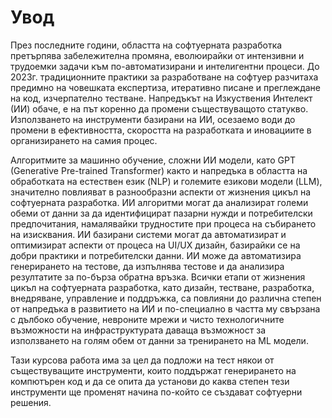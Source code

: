 # Увод
През последните години, областта на софтуерната разработка претърпява забележителна промяна, еволюирайки от интензивни и трудоемки задачи към по-автоматизирани и интелигентни процеси. До 2023г. традиционните практики за разработване на софтуер разчитаха предимно на човешката експертиза, итеративно писане и преглеждане на код, изчерпателно тестване. Напредъкът на Изкуствения Интелект (ИИ) обаче, е на път коренно да промени съществуващото статукво. Използването на инструменти базирани на ИИ, осезаемо води до промени в ефективността, скоростта на разработката и иновациите в организирането на самия процес.

Алгоритмите за машинно обучение, сложни ИИ модели, като GPT (Generative Pre-trained Transformer) както и напредъка в областта на  обработката на естествен език (NLP) и големите езикови модели (LLM), значително повлияват в разнообразни аспекти от жизнения цикъл на софтуерната разработка. ИИ алгоритми могат да анализират големи обеми от данни за да идентифицират пазарни нужди и потребителски предпочитания, намалявайки трудностите при процеса на събирането на изисквания. ИИ базирани системи могат да автоматизират и оптимизират аспекти от процеса на UI/UX дизайн, базирайки се на добри практики и потребителски данни. ИИ може да автоматизира генерирането на тестове, да изпълнява тестове и да анализира резултатите за по-бърза обратна връзка. Всички етапи от жизнения цикъл на софтуерната разработка, като дизайн, тестване, разработка, внедряване, управление и поддръжка, са повлияни до различна степен от напредъка в развитието на ИИ и по-специално в частта му свързана с дълбоко обучение, невроните мрежи и чисто технологичните възможности на инфраструктурата даваща възможност за използването на голям обем от данни за тренирането на ML модели.

Тази курсова работа има за цел да подложи на тест някои от съществуващите инструменти, които поддържат генерирането на компютърен код и да се опита да установи до каква степен тези инструменти ще променят начина по-който се създават софтуерни решения.